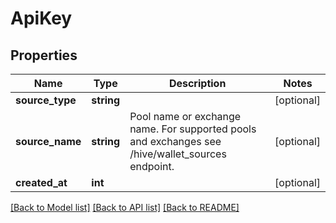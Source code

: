 # ApiKey

## Properties
Name | Type | Description | Notes
------------ | ------------- | ------------- | -------------
**source_type** | **string** |  | [optional] 
**source_name** | **string** | Pool name or exchange name. For supported pools and exchanges see /hive/wallet_sources endpoint. | [optional] 
**created_at** | **int** |  | [optional] 

[[Back to Model list]](../README.md#documentation-for-models) [[Back to API list]](../README.md#documentation-for-api-endpoints) [[Back to README]](../README.md)


